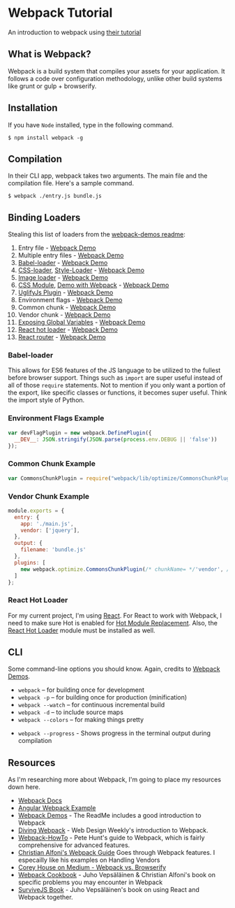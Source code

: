 # Webpack Tutorial
An introduction to webpack using [their tutorial](http://webpack.github.io/docs/tutorials/getting-started/)

## What is Webpack?
Webpack is a build system that compiles your assets for your application. It follows a code over configuration methodology, unlike other build systems like grunt or gulp + browserify.

## Installation

If you have `Node` installed, type in the following command.

```
$ npm install webpack -g
```

## Compilation

In their CLI app, webpack takes two arguments. The main file and the compilation file. Here's a sample command.

```
$ webpack ./entry.js bundle.js
```

## Binding Loaders

Stealing this list of loaders from the [webpack-demos readme](https://raw.githubusercontent.com/ruanyf/webpack-demos/master/README.md):

1. Entry file - [Webpack Demo](https://github.com/ruanyf/webpack-demos/blob/master/README.md#demo01-entry-file-source)
1. Multiple entry files - [Webpack Demo](https://github.com/ruanyf/webpack-demos/blob/master/README.md#demo02-multiple-entry-files-source)
1. [Babel-loader](https://www.npmjs.com/package/babel-loader) - [Webpack Demo](https://github.com/ruanyf/webpack-demos/blob/master/README.md#demo03-babel-loader-source)
1. [CSS-loader](https://www.npmjs.com/package/css-loader), [Style-Loader](https://www.npmjs.com/package/style-loader) - [Webpack Demo](https://github.com/ruanyf/webpack-demos/blob/master/README.md#demo04-css-loader-source)
1. [Image loader](https://www.npmjs.com/package/url-loader) - [Webpack Demo](https://github.com/ruanyf/webpack-demos/blob/master/README.md#demo05-image-loader-source)
1. [CSS Module](https://github.com/css-modules/css-modules), [Demo with Webpack](https://css-modules.github.io/webpack-demo/) - [Webpack Demo](https://github.com/ruanyf/webpack-demos/blob/master/README.md#demo06-css-module-source)
1. [UglifyJs Plugin](http://webpack.github.io/docs/list-of-plugins.html#uglifyjsplugin) - [Webpack Demo](https://github.com/ruanyf/webpack-demos/blob/master/README.md#demo07-uglifyjs-plugin-source)
1. Environment flags - [Webpack Demo](https://github.com/ruanyf/webpack-demos/blob/master/README.md#demo08-environment-flags-source)
1. Common chunk - [Webpack Demo](https://github.com/ruanyf/webpack-demos/blob/master/README.md#demo09-common-chunk-source)
1. Vendor chunk - [Webpack Demo](https://github.com/ruanyf/webpack-demos/blob/master/README.md#demo10-vendor-chunk-source)
1. [Exposing Global Variables](http://webpack.github.io/docs/library-and-externals.html) - [Webpack Demo](https://github.com/ruanyf/webpack-demos/blob/master/README.md#demo11-exposing-global-variables-source)
1. [React hot loader](http://gaearon.github.io/react-hot-loader/) - [Webpack Demo](https://github.com/ruanyf/webpack-demos/blob/master/README.md#demo12-react-hot-loader-source)
1. [React router](https://github.com/rackt/react-router/blob/0.13.x/docs/guides/overview.md) - [Webpack Demo](https://github.com/ruanyf/webpack-demos/blob/master/README.md#demo13-react-router-source)

### Babel-loader

This allows for ES6 features of the JS language to be utilized to the fullest before browser support. Things such as `import` are super useful instead of all of those `require` statements. Not to mention if you only want a portion of the export, like specific classes or functions, it becomes super useful. Think the import style of Python. 

### Environment Flags Example

```js
var devFlagPlugin = new webpack.DefinePlugin({
  __DEV__: JSON.stringify(JSON.parse(process.env.DEBUG || 'false'))
});
```

### Common Chunk Example

```js
var CommonsChunkPlugin = require("webpack/lib/optimize/CommonsChunkPlugin");
```

### Vendor Chunk Example

```js
module.exports = {
  entry: {
    app: './main.js',
    vendor: ['jquery'],
  },
  output: {
    filename: 'bundle.js'
  },
  plugins: [
    new webpack.optimize.CommonsChunkPlugin(/* chunkName= */'vendor', /* filename= */'vendor.js')
  ]
};
```

### React Hot Loader
For my current project, I'm using [React](http://facebook.github.io/react/). For React to work with Webpack, I need to make sure Hot is enabled for [Hot Module Replacement](http://webpack.github.io/docs/hot-module-replacement-with-webpack.html). Also, the [React Hot Loader](http://gaearon.github.io/react-hot-loader/) module must be installed as well.

## CLI

Some command-line options you should know. Again, credits to [Webpack Demos](https://github.com/ruanyf/webpack-demos/).

- `webpack` – for building once for development
- `webpack -p` – for building once for production (minification)
- `webpack --watch` – for continuous incremental build
- `webpack -d` – to include source maps
- `webpack --colors` – for making things pretty
* `webpack --progress` - Shows progress in the terminal output during compilation

## Resources

As I'm researching more about Webpack, I'm going to place my resources down here.

* [Webpack Docs](http://webpack.github.io/docs/)
* [Angular Webpack Example](https://github.com/jeffling/angular-webpack-example)
* [Webpack Demos](https://github.com/ruanyf/webpack-demos) - The ReadMe includes a good introduction to Webpack
* [Diving Webpack](https://web-design-weekly.com/2014/09/24/diving-webpack/) - Web Design Weekly's introduction to Webpack.
* [Webpack-HowTo](https://github.com/petehunt/webpack-howto) - Pete Hunt's guide to Webpack, which is fairly comprehensive for advanced features.
* [Christian Alfoni's Webpack Guide](http://www.christianalfoni.com/articles/2014_12_13_Webpack-and-react-is-awesome) Goes through Webpack features. I especailly like his examples on Handling Vendors
* [Corey House on Medium - Webpack vs. Browserify](https://medium.com/@housecor/browserify-vs-webpack-b3d7ca08a0a9)
* [Webpack Cookbook](https://github.com/gaearon/react-hot-loader/blob/master/docs/Troubleshooting.md) - Juho Vepsäläinen & Christian Alfoni's book on specific problems you may encounter in Webpack
* [SurviveJS Book](http://survivejs.com/webpack_react) - Juho Vepsäläinen's book on using React and Webpack together.
